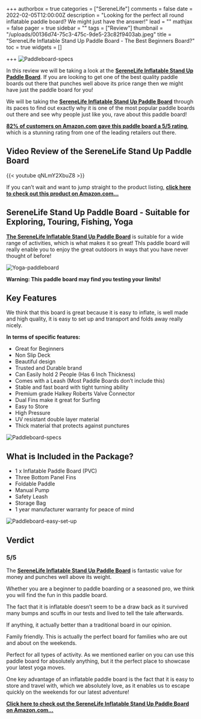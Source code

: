 +++
authorbox = true
categories = ["SereneLife"]
comments = false
date = 2022-02-05T12:00:00Z
description = "Looking for the perfect all round inflatable paddle board?  We might just have the answer!"
lead = ""
mathjax = false
pager = true
sidebar = ""
tags = ["Review"]
thumbnail = "/uploads/00136d74-75c3-475c-9de5-23c82f9403ab.jpeg"
title = "SereneLife Inflatable Stand Up Paddle Board - The Best Beginners Board?"
toc = true
widgets = []

+++
![Paddleboard-specs](/uploads/86dcac7f-0551-4ebe-94ea-bf9d9e02c2f4.jpeg "Paddleboard-specs")

In this review we will be taking a look at the [**SereneLife Inflatable Stand Up Paddle Board**](https://www.amazon.com/gp/product/B0728DF739/ref=as_li_tl?ie=UTF8&tag=paddleboardmaster-20&camp=1789&creative=9325&linkCode=as2&creativeASIN=B0728DF739&linkId=318ba788575a83687beb3c7c173a0758).  If you are looking to get one of the best quality paddle boards out there that punches well above its price range then we might have just the paddle board for you!  

We will be taking the [**SereneLife Inflatable Stand Up Paddle Board**](https://www.amazon.com/gp/product/B0728DF739/ref=as_li_tl?ie=UTF8&tag=paddleboardmaster-20&camp=1789&creative=9325&linkCode=as2&creativeASIN=B0728DF739&linkId=318ba788575a83687beb3c7c173a0758) through its paces to find out exactly why it is one of the most popular paddle boards out there and see why people just like you, rave about this paddle board!

[**82% of customers on Amazon.com gave this paddle board a 5/5 rating**](https://www.amazon.com/gp/product/B0728DF739/ref=as_li_tl?ie=UTF8&tag=paddleboardmaster-20&camp=1789&creative=9325&linkCode=as2&creativeASIN=B0728DF739&linkId=318ba788575a83687beb3c7c173a0758), which is a stunning rating from one of the leading retailers out there.

## Video Review of the SereneLife Stand Up Paddle Board

{{< youtube qNLmY2XbuZ8 >}}

If you can’t wait and want to jump straight to the product listing, [**click here to check out this product on Amazon.com…**](https://www.amazon.com/gp/product/B0728DF739/ref=as_li_tl?ie=UTF8&tag=paddleboardmaster-20&camp=1789&creative=9325&linkCode=as2&creativeASIN=B0728DF739&linkId=318ba788575a83687beb3c7c173a0758)

## SereneLife Stand Up Paddle Board - Suitable for Exploring, Touring, Fishing, Yoga

[**The SereneLife Inflatable Stand Up Paddle Board**](https://www.amazon.com/gp/product/B0728DF739/ref=as_li_tl?ie=UTF8&tag=paddleboardmaster-20&camp=1789&creative=9325&linkCode=as2&creativeASIN=B0728DF739&linkId=318ba788575a83687beb3c7c173a0758) is suitable for a wide range of activities, which is what makes it so great!  ThIs paddle board will really enable you to enjoy the great outdoors in ways that you have never thought of before!

![Yoga-paddleboard](/uploads/1bcf847d-896b-456d-8c8d-70151741c862.jpeg "Yoga-paddleboard")

**Warning: This paddle board may find you testing your limits!**

## Key Features

We think that this board is great because it is easy to inflate, is well made and high quality, it is easy to set up and transport and folds away really nicely.  

**In terms of specific features:**

* Great for Beginners
* Non Slip Deck
* Beautiful design
* Trusted and Durable brand
* Can Easily hold 2 People (Has 6 Inch Thickness)
* Comes with a Leash (Most Paddle Boards don’t include this)
* Stable and fast board with tight turning ability
* Premium grade Halkey Roberts Valve Connector
* Dual Fins make it great for Surfing
* Easy to Store
* High Pressure
* UV resistant double layer material
* Thick material that protects against punctures

![Paddleboard-specs](/uploads/04a245e6-d9dd-44cd-9258-8dd5560a64f2.jpeg "Paddleboard-specs")

## What is Included in the Package?

* 1 x Inflatable Paddle Board (PVC)
* Three Bottom Panel Fins
* Foldable Paddle
* Manual Pump
* Safety Leash
* Storage Bag
* 1 year manufacturer warranty for peace of mind

![Paddleboard-easy-set-up](/uploads/9be5983a-1631-4413-8b6e-45255ddb49ee.jpeg "Paddleboard-easy-set-up")

## Verdict

### 5/5

The [**SereneLife Inflatable Stand Up Paddle Board**](https://www.amazon.com/gp/product/B0728DF739/ref=as_li_tl?ie=UTF8&tag=paddleboardmaster-20&camp=1789&creative=9325&linkCode=as2&creativeASIN=B0728DF739&linkId=318ba788575a83687beb3c7c173a0758) is fantastic value for money and punches well above its weight.

Whether you are a beginner to paddle boarding or a seasoned pro, we think you will find the fun in this paddle board.

The fact that it is inflatable doesn’t seem to be a draw back as it survived many bumps and scuffs in our tests and lived to tell the tale afterwards.

If anything, it actually better than a traditional board in our opinion.

Family friendly.  This is actually the perfect board for families who are out and about on the weekends.

Perfect for all types of activity.  As we mentioned earlier on you can use this paddle board for absolutely anything, but it the perfect place to showcase your latest yoga moves.

One key advantage of an inflatable paddle board is the fact that it is easy to store and travel with, which we absolutely love, as it enables us to escape quickly on the weekends for our latest adventure!

[**Click here to check out the SereneLife Inflatable Stand Up Paddle Board on Amazon.com…**](https://www.amazon.com/gp/product/B0728DF739/ref=as_li_tl?ie=UTF8&tag=paddleboardmaster-20&camp=1789&creative=9325&linkCode=as2&creativeASIN=B0728DF739&linkId=318ba788575a83687beb3c7c173a0758)